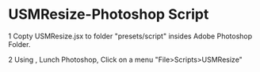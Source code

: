 # USMResize-Photoshop Script

1 Copty USMResize.jsx to  folder "presets/script" insides Adobe Photoshop Folder.


2 Using , Lunch Photoshop, Click on a menu  "File>Scripts>USMResize"
